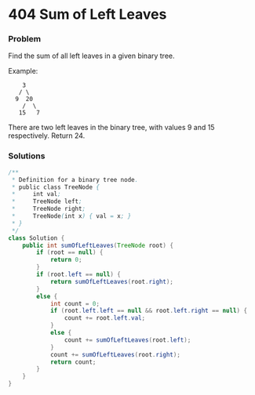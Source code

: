 # 404 Sum of Left Leaves

### Problem
Find the sum of all left leaves in a given binary tree.

Example:
```
    3
   / \
  9  20
    /  \
   15   7
```

There are two left leaves in the binary tree, with values 9 and 15 respectively. Return 24.

### Solutions
```java
/**
 * Definition for a binary tree node.
 * public class TreeNode {
 *     int val;
 *     TreeNode left;
 *     TreeNode right;
 *     TreeNode(int x) { val = x; }
 * }
 */
class Solution {
    public int sumOfLeftLeaves(TreeNode root) {
        if (root == null) {
            return 0;
        }
        if (root.left == null) {
            return sumOfLeftLeaves(root.right);
        }
        else {
            int count = 0;
            if (root.left.left == null && root.left.right == null) {
                count += root.left.val;
            }
            else {
                count += sumOfLeftLeaves(root.left);
            }
            count += sumOfLeftLeaves(root.right);
            return count;
        }
    }
}
```